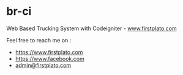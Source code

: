 # br-ci
Web Based Trucking System with Codeigniter - www.firstplato.com

Feel free to reach me on :
- https://www.firstplato.com
- https://www.facebook.com
- admin@firstplato.com
